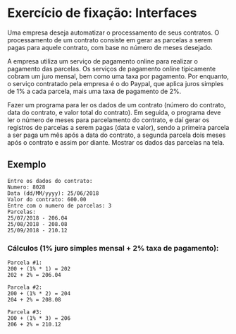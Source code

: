 # Exercício de fixação: Interfaces
Uma empresa deseja automatizar o processamento de seus contratos. O processamento de
um contrato consiste em gerar as parcelas a serem pagas para aquele contrato, com base no
número de meses desejado.  

A empresa utiliza um serviço de pagamento online para realizar o pagamento das parcelas.
Os serviços de pagamento online tipicamente cobram um juro mensal, bem como uma taxa
por pagamento. Por enquanto, o serviço contratado pela empresa é o do Paypal, que aplica
juros simples de 1% a cada parcela, mais uma taxa de pagamento de 2%.  

Fazer um programa para ler os dados de um contrato (número do contrato, data do contrato,
e valor total do contrato). Em seguida, o programa deve ler o número de meses para
parcelamento do contrato, e daí gerar os registros de parcelas a serem pagas (data e valor),
sendo a primeira parcela a ser paga um mês após a data do contrato, a segunda parcela dois
meses após o contrato e assim por diante. Mostrar os dados das parcelas na tela.

## Exemplo

```
Entre os dados do contrato:
Numero: 8028
Data (dd/MM/yyyy): 25/06/2018
Valor do contrato: 600.00
Entre com o numero de parcelas: 3
Parcelas:
25/07/2018 - 206.04
25/08/2018 - 208.08
25/09/2018 - 210.12
```
### Cálculos  (1% juro simples mensal + 2% taxa de pagamento):
```
Parcela #1:
200 + (1% * 1) = 202
202 + 2% = 206.04

Parcela #2:
200 + (1% * 2) = 204
204 + 2% = 208.08

Parcela #3:
200 + (1% * 3) = 206
206 + 2% = 210.12
```
